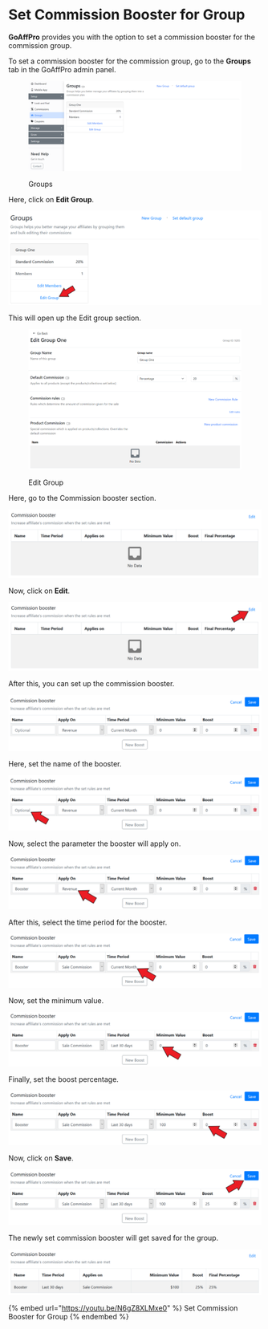 # Set Commission Booster for Group

**GoAffPro** provides you with the option to set a commission booster for the commission group.

To set a commission booster for the commission group, go to the **Groups** tab in the GoAffPro admin panel.

<figure><img src="../../.gitbook/assets/image (169).png" alt=""><figcaption><p>Groups</p></figcaption></figure>

Here, click on **Edit Group**.

![Click on Edit Group](<../../.gitbook/assets/Screenshot 2020-12-28 224316.png>)

This will open up the Edit group section.

<figure><img src="../../.gitbook/assets/image (3553).png" alt=""><figcaption><p>Edit Group</p></figcaption></figure>

Here, go to the Commission booster section.

![Commission booster](<../../.gitbook/assets/image (1781).png>)

Now, click on **Edit**.

![Click on Edit](<../../.gitbook/assets/Screenshot 2020-12-28 224644.png>)

After this, you can set up the commission booster.

![Commission booster](<../../.gitbook/assets/image (2780).png>)

Here, set the name of the booster.

![Set the name](<../../.gitbook/assets/Screenshot 2020-12-28 224859.png>)

Now, select the parameter the booster will apply on.

![Select the parameter for the booster to apply on ](<../../.gitbook/assets/Screenshot 2020-12-28 225109.png>)

After this, select the time period for the booster.

![Select time period](<../../.gitbook/assets/Screenshot 2020-12-28 225312.png>)

Now, set the minimum value.

![Set the minimum value](<../../.gitbook/assets/Screenshot 2020-12-28 225430.png>)

Finally, set the boost percentage.

![Set the boost percentage ](<../../.gitbook/assets/Screenshot 2020-12-28 225550.png>)

Now, click on **Save**.

![Click on Save](<../../.gitbook/assets/Screenshot 2020-12-28 225728.png>)

The newly set commission booster will get saved for the group.

![](<../../.gitbook/assets/image (2571).png>)

{% embed url="https://youtu.be/N6gZ8XLMxe0" %}
Set Commission Booster for Group
{% endembed %}
